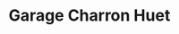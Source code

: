 ---
title: "Garage Charron Huet"
url: /bain-de-bretagne/garage-charron-huet/
shop: Autowerkstatt
---